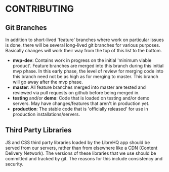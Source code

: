 # CONTRIBUTING

## Git Branches

In addition to short-lived 'feature' branches where work on particular
issues is done, there will be several long-lived git branches for
various purposes. Basically changes will work their way from the top of
this list to the bottom.

- __mvp-dev__: Contains work in progress on the initial 'minimum viable
product'. Feature branches are merged into this branch during this
initial mvp phase. In this early phase, the level of review for merging
code into this branch need not be as high as for merging to master.
This branch will go away after the mvp phase.
- __master__: All feature branches merged into master are tested and
reviewed via pull requests on github before being merged in.
- __testing__ and/or __demo__: Code that is loaded on testing and/or
demo servers. May have changes/features that aren't in production yet.
- __production__: The stable code that is 'officially released' for use
in production installations/servers.

## Third Party Libraries

JS and CSS third party libraries loaded by the LibreHQ app should be served
from our servers, rather than from elsewhere like a CDN (Content Delivery
Network). The versions of these libraries that we use should be committed
and tracked by git. The reasons for this include consistency and security.
